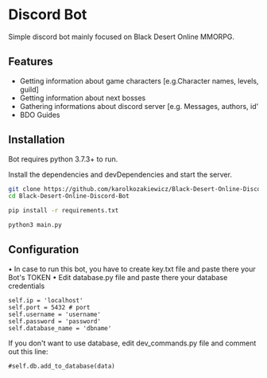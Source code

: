 # Discord Bot


Simple discord bot mainly focused on Black Desert Online MMORPG.


## Features

- Getting information about game characters [e.g.Character names, levels, guild]
- Getting information about next bosses
- Gathering informations about discord server [e.g. Messages, authors, id'
- BDO Guides



## Installation

Bot requires python 3.7.3+ to run.

Install the dependencies and devDependencies and start the server.

```sh
git clone https://github.com/karolkozakiewicz/Black-Desert-Online-Discord-Bot.git
cd Black-Desert-Online-Discord-Bot

pip install -r requirements.txt

python3 main.py

```


## Configuration

• In case to run this bot, you have to create key.txt file and paste there your Bot's TOKEN
• Edit database.py file and paste there your database credentials
```
self.ip = 'localhost'
self.port = 5432 # port
self.username = 'username'
self.password = 'password'
self.database_name = 'dbname'
```
If you don't want to use database, edit dev_commands.py file and comment out this line:
```
#self.db.add_to_database(data)
```

